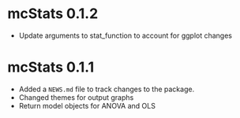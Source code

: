 # mcStats 0.1.2
* Update arguments to stat_function to account for ggplot changes

# mcStats 0.1.1

* Added a `NEWS.md` file to track changes to the package.
* Changed themes for output graphs
* Return model objects for ANOVA and OLS
